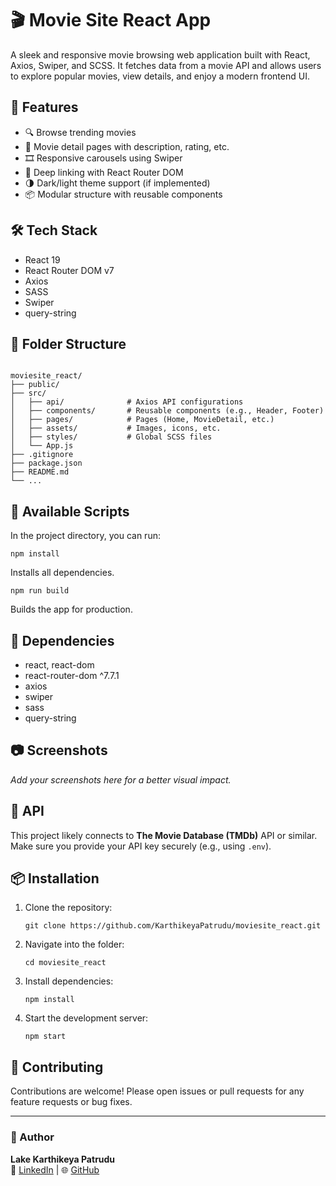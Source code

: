 <!DOCTYPE html>
<html lang="en">
<head>
  <meta charset="UTF-8" />
  <meta name="viewport" content="width=device-width, initial-scale=1.0"/>
</head>
<body>

<h1>🎬 Movie Site React App</h1>

<p>A sleek and responsive movie browsing web application built with React, Axios, Swiper, and SCSS. It fetches data from a movie API and allows users to explore popular movies, view details, and enjoy a modern frontend UI.</p>

<h2>🚀 Features</h2>
<ul>
  <li>🔍 Browse trending movies</li>
  <li>🧾 Movie detail pages with description, rating, etc.</li>
  <li>🎞️ Responsive carousels using Swiper</li>
  <li>🔗 Deep linking with React Router DOM</li>
  <li>🌗 Dark/light theme support (if implemented)</li>
  <li>📦 Modular structure with reusable components</li>
</ul>

<h2>🛠️ Tech Stack</h2>
<ul>
  <li>React 19</li>
  <li>React Router DOM v7</li>
  <li>Axios</li>
  <li>SASS</li>
  <li>Swiper</li>
  <li>query-string</li>
</ul>

<h2>📁 Folder Structure</h2>
<pre><code>
moviesite_react/
├── public/
├── src/
│   ├── api/              # Axios API configurations
│   ├── components/       # Reusable components (e.g., Header, Footer)
│   ├── pages/            # Pages (Home, MovieDetail, etc.)
│   ├── assets/           # Images, icons, etc.
│   ├── styles/           # Global SCSS files
│   └── App.js
├── .gitignore
├── package.json
├── README.md
└── ...
</code></pre>

<h2>🧪 Available Scripts</h2>
<p>In the project directory, you can run:</p>

<pre><code>npm install</code></pre>
<p>Installs all dependencies.</p>

<pre><code>npm run build</code></pre>
<p>Builds the app for production.</p>

<h2>🔗 Dependencies</h2>
<ul>
  <li>react, react-dom</li>
  <li>react-router-dom ^7.7.1</li>
  <li>axios</li>
  <li>swiper</li>
  <li>sass</li>
  <li>query-string</li>
</ul>

<h2>📷 Screenshots</h2>
<p><em>Add your screenshots here for a better visual impact.</em></p>

<h2>📡 API</h2>
<p>This project likely connects to <strong>The Movie Database (TMDb)</strong> API or similar.<br>
Make sure you provide your API key securely (e.g., using <code>.env</code>).</p>

<h2>📦 Installation</h2>
<ol>
  <li>Clone the repository:
    <pre><code>git clone https://github.com/KarthikeyaPatrudu/moviesite_react.git</code></pre>
  </li>
  <li>Navigate into the folder:
    <pre><code>cd moviesite_react</code></pre>
  </li>
  <li>Install dependencies:
    <pre><code>npm install</code></pre>
  </li>
  <li>Start the development server:
    <pre><code>npm start</code></pre>
  </li>
</ol>

<h2>🙌 Contributing</h2>
<p>Contributions are welcome! Please open issues or pull requests for any feature requests or bug fixes.</p>

<hr />

<h3>👤 Author</h3>
<p><strong>Lake Karthikeya Patrudu</strong><br>
📧 <a href="https://linkedin.com/in/your-profile" target="_blank">LinkedIn</a> | 
🌐 <a href="https://github.com/KarthikeyaPatrudu" target="_blank">GitHub</a></p>

</body>
</html>

